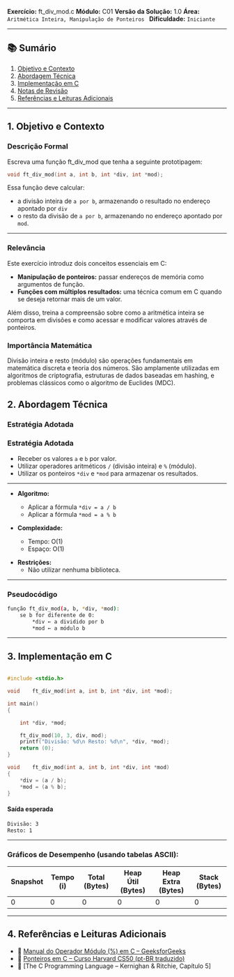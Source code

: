 **Exercício:** ft_div_mod.c 
**Módulo:** C01
**Versão da Solução:** 1.0 
**Área:** `Aritmética Inteira, Manipulação de Ponteiros `
**Dificuldade:** `Iniciante`
<br>

---

## 📚 Sumário

1. [Objetivo e Contexto](#1-objetivo-e-contexto)  
2. [Abordagem Técnica](#2-abordagem-técnica)  
3. [Implementação em C](#3-implementação-em-c)  
4. [Notas de Revisão](#4-notas-de-revisão)  
5. [Referências e Leituras Adicionais](#5-referências-e-leituras-adicionais) 

---


## 1. Objetivo e Contexto 

### Descrição Formal

Escreva uma função ft_div_mod que tenha a seguinte prototipagem:
```c
void ft_div_mod(int a, int b, int *div, int *mod);
```

Essa função deve calcular:
- a divisão inteira de `a por b`, armazenando o resultado no endereço apontado por `div`
- o resto da divisão de `a por b`, armazenando no endereço apontado por `mod`.

---

### Relevância

Este exercício introduz dois conceitos essenciais em C:
- **Manipulação de ponteiros:** passar endereços de memória como argumentos de função.
- **Funções com múltiplos resultados:** uma técnica comum em C quando se deseja retornar mais de um valor.

Além disso, treina a compreensão sobre como a aritmética inteira se comporta em divisões e como acessar e modificar valores através de ponteiros.

### Importância Matemática

Divisão inteira e resto (módulo) são operações fundamentais em matemática discreta e teoria dos números. São amplamente utilizadas em algoritmos de criptografia, estruturas de dados baseadas em hashing, e problemas clássicos como o algoritmo de Euclides (MDC).


## 2. Abordagem Técnica

### Estratégia Adotada


### Estratégia Adotada

* Receber os valores `a` e `b` por valor.
* Utilizar operadores aritméticos `/` (divisão inteira) e `%` (módulo).
* Utilizar os ponteiros `*div` e `*mod` para armazenar os resultados.

---

* **Algoritmo:**

  * Aplicar a fórmula `*div = a / b`
  * Aplicar a fórmula `*mod = a % b`

* **Complexidade:**

  * Tempo: O(1)
  * Espaço: O(1)

- **Restrições:**  
  - Não utilizar nenhuma biblioteca.
--- 
### Pseudocódigo

```bash
função ft_div_mod(a, b, *div, *mod):
    se b for diferente de 0:
        *div ← a dividido por b
        *mod ← a módulo b

```
---
## 3. Implementação em C

```c

#include <stdio.h>

void	ft_div_mod(int a, int b, int *div, int *mod);

int	main()
{

	int	*div, *mod;

	ft_div_mod(10, 3, div, mod);
	printf("Divisão: %d\n Resto: %d\n", *div, *mod);
	return (0);
}

void	ft_div_mod(int a, int b, int *div, int *mod)
{
	*div = (a / b);
	*mod = (a % b);
}

```

#### Saída esperada
```bash
Divisão: 3
Resto: 1
```


---

### Gráficos de Desempenho (usando tabelas ASCII):

| Snapshot | Tempo (i) | Total (Bytes) | Heap Útil (Bytes) | Heap Extra (Bytes) | Stack (Bytes) |
|----------|-----------|----------------|--------------------|---------------------|----------------|
| 0        | 0         | 0              | 0                  | 0                   | 0              |


---



## 4. Referências e Leituras Adicionais

* 📘 [Manual do Operador Módulo (%) em C – GeeksforGeeks](https://www.geeksforgeeks.org/modulus-operator-in-c-cpp/)
* 📘 [Ponteiros em C – Curso Harvard CS50 (pt-BR traduzido)](https://cs50.harvard.edu/x/2023/notes/4/)
* 📘 \[The C Programming Language – Kernighan & Ritchie, Capítulo 5]




